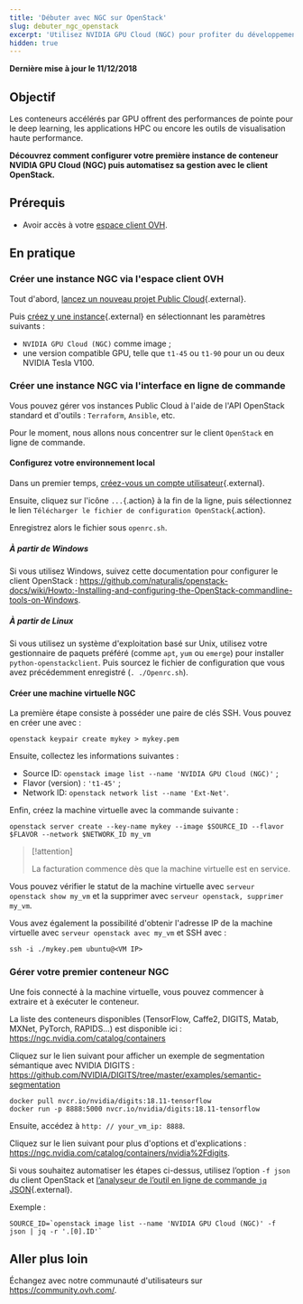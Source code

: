 ```yaml
---
title: 'Débuter avec NGC sur OpenStack'
slug: debuter_ngc_openstack
excerpt: 'Utilisez NVIDIA GPU Cloud (NGC) pour profiter du développement accéléré par GPU'
hidden: true
---
```


**Dernière mise à jour le 11/12/2018**

## Objectif

Les conteneurs accélérés par GPU offrent des performances de pointe pour le deep learning, les applications HPC ou encore les outils de visualisation haute performance.

**Découvrez comment configurer votre première instance de conteneur NVIDIA GPU Cloud (NGC) puis automatisez sa gestion avec le client OpenStack.**

## Prérequis

* Avoir accès à votre [espace client OVH](https://www.ovh.com/auth/?action=gotomanager).

## En pratique

### Créer une instance NGC via l'espace client OVH

Tout d'abord, [lancez un nouveau projet Public Cloud](https://docs.ovh.com/fr/public-cloud/getting_started_with_public_cloud_logging_in_and_creating_a_project/){.external}.

Puis [créez y une instance](https://docs.ovh.com/fr/public-cloud/creer-instance-espace-client/){.external} en sélectionnant les paramètres suivants :
- `NVIDIA GPU Cloud (NGC)` comme image ;
- une version compatible GPU, telle que `t1-45` ou `t1-90` pour un ou deux NVIDIA Tesla V100.

### Créer une instance NGC via l'interface en ligne de commande

Vous pouvez gérer vos instances Public Cloud à l'aide de l'API OpenStack standard et d'outils : `Terraform`, `Ansible`, etc.

Pour le moment, nous allons nous concentrer sur le client `OpenStack` en ligne de commande.

#### Configurez votre environnement local

Dans un premier temps, [créez-vous un compte utilisateur](https://docs.ovh.com/fr/public-cloud/creer-un-acces-a-horizon/){.external}.

Ensuite, cliquez sur l'icône `...`{.action} à la fin de la ligne, puis sélectionnez le lien `Télécharger le fichier de configuration OpenStack`{.action}.

Enregistrez alors le fichier sous `openrc.sh`.

##### À partir de Windows

Si vous utilisez Windows, suivez cette documentation pour configurer le client OpenStack : <https://github.com/naturalis/openstack-docs/wiki/Howto:-Installing-and-configuring-the-OpenStack-commandline-tools-on-Windows>.

##### À partir de Linux

Si vous utilisez un système d'exploitation basé sur Unix, utilisez votre gestionnaire de paquets préféré (comme `apt`, `yum` ou `emerge`) pour installer `python-openstackclient`. Puis sourcez le fichier de configuration que vous avez précédemment enregistré (`. ./Openrc.sh`).

#### Créer une machine virtuelle NGC

La première étape consiste à posséder une paire de clés SSH. Vous pouvez en créer une avec :

```shell
openstack keypair create mykey > mykey.pem
```

Ensuite, collectez les informations suivantes :
- Source ID: `openstack image list --name 'NVIDIA GPU Cloud (NGC)'` ;
- Flavor (version) : `'t1-45'` ;
- Network ID: `openstack network list --name 'Ext-Net'`.

Enfin, créez la machine virtuelle avec la commande suivante :

```shell
openstack server create --key-name mykey --image $SOURCE_ID --flavor $FLAVOR --network $NETWORK_ID my_vm
```

> [!attention]
>
> La facturation commence dès que la machine virtuelle est en service.
>

Vous pouvez vérifier le statut de la machine virtuelle avec `serveur openstack show my_vm` et la supprimer avec `serveur openstack, supprimer my_vm`.

Vous avez également la possibilité d'obtenir l'adresse IP de la machine virtuelle avec `serveur openstack avec my_vm` et SSH avec :

```shell
ssh -i ./mykey.pem ubuntu@<VM IP>
```

### Gérer votre premier conteneur NGC

Une fois connecté à la machine virtuelle, vous pouvez commencer à extraire et à exécuter le conteneur.

La liste des conteneurs disponibles (TensorFlow, Caffe2, DIGITS, Matab, MXNet, PyTorch, RAPIDS…) est disponible ici : <https://ngc.nvidia.com/catalog/containers>

Cliquez sur le lien suivant pour afficher un exemple de segmentation sémantique avec NVIDIA DIGITS : <https://github.com/NVIDIA/DIGITS/tree/master/examples/semantic-segmentation>

```shell
docker pull nvcr.io/nvidia/digits:18.11-tensorflow
docker run -p 8888:5000 nvcr.io/nvidia/digits:18.11-tensorflow
```

Ensuite, accédez à `http: // your_vm_ip: 8888`. 

Cliquez sur le lien suivant pour plus d'options et d'explications : <https://ngc.nvidia.com/catalog/containers/nvidia%2Fdigits>.

Si vous souhaitez automatiser les étapes ci-dessus, utilisez l’option `-f json` du client OpenStack et [l’analyseur de l’outil en ligne de commande `jq` JSON](https://stedolan.github.io/jq/manual/){.external}.

Exemple :

```shell
SOURCE_ID=`openstack image list --name 'NVIDIA GPU Cloud (NGC)' -f json | jq -r '.[0].ID'`
```

## Aller plus loin

Échangez avec notre communauté d'utilisateurs sur <https://community.ovh.com/>.
